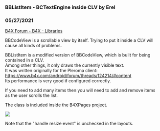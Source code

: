 ###  BBListItem - BCTextEngine inside CLV by Erel
### 05/27/2021
[B4X Forum - B4X - Libraries](https://www.b4x.com/android/forum/threads/131123/)

BBCodeView is a scrollable view by itself. Trying to put it inside a CLV will cause all kinds of problems.  
  
BBListItem is a modified version of BBCodeView, which is built for being contained in a CLV.  
Among other things, it only draws the currently visible text.  
It was written originally for the Pleroma client: <https://www.b4x.com/android/forum/threads/124214/#content>  
Its performance is very good if configured correctly.  
  
If you need to add many items then you will need to add and remove items as the user scrolls the list.  
  
The class is included inside the B4XPages project.  
  
![](https://www.b4x.com/android/forum/attachments/114097)  
  
Note that the "handle resize event" is unchecked in the layouts.